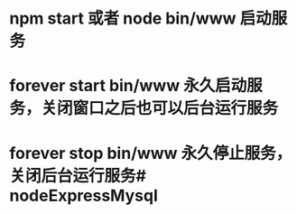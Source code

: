 # npm start 或者  node bin/www 启动服务
# forever start bin/www  永久启动服务，关闭窗口之后也可以后台运行服务
# forever stop bin/www   永久停止服务，关闭后台运行服务# nodeExpressMysql
